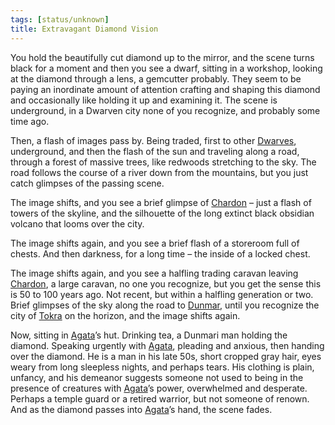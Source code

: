 ```yaml
---
tags: [status/unknown]
title: Extravagant Diamond Vision
---
```



You hold the beautifully cut diamond up to the mirror, and the scene turns black for a moment and then you see a dwarf, sitting in a workshop, looking at the diamond through a lens, a gemcutter probably. They seem to be paying an inordinate amount of attention crafting and shaping this diamond and occasionally like holding it up and examining it. The scene is underground, in a Dwarven city none of you recognize, and probably some time ago. 

Then, a flash of images pass by. Being traded, first to other [Dwarves](<../../../species/children-of-the-embodied-gods/dwarves/dwarves.md>), underground, and then the flash of the sun and traveling along a road, through a forest of massive trees, like redwoods stretching to the sky. The road follows the course of a river down from the mountains, but you just catch glimpses of the passing scene. 

The image shifts, and you see a brief glimpse of [Chardon](<../../../gazetteer/west-coast/chardonian-empire/chardon/chardon.md>) – just a flash of towers of the skyline, and the silhouette of the long extinct black obsidian volcano that looms over the city. 

The image shifts again, and you see a brief flash of a storeroom full of chests. And then darkness, for a long time – the inside of a locked chest. 

The image shifts again, and you see a halfling trading caravan leaving [Chardon](<../../../gazetteer/west-coast/chardonian-empire/chardon/chardon.md>), a large caravan, no one you recognize, but you get the sense this is 50 to 100 years ago. Not recent, but within a halfling generation or two. Brief glimpses of the sky along the road to [Dunmar](<../../../gazetteer/greater-dunmar/realms/dunmar/dunmar.md>), until you recognize the city of [Tokra](<../../../gazetteer/greater-dunmar/realms/dunmar/central-dunmar/tokra/tokra.md>) on the horizon, and the image shifts again.

Now, sitting in [Agata](<../../../people/fey/agata.md>)’s hut. Drinking tea, a Dunmari man holding the diamond. Speaking urgently with [Agata](<../../../people/fey/agata.md>), pleading and anxious, then handing over the diamond. He is a man in his late 50s, short cropped gray hair, eyes weary from long sleepless nights, and perhaps tears. His clothing is plain, unfancy, and his demeanor suggests someone not used to being in the presence of creatures with [Agata](<../../../people/fey/agata.md>)’s power, overwhelmed and desperate. Perhaps a temple guard or a retired warrior, but not someone of renown. And as the diamond passes into [Agata](<../../../people/fey/agata.md>)’s hand, the scene fades.